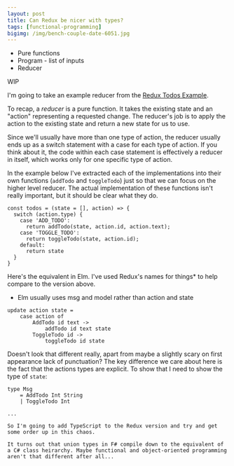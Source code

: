 ```yaml
---
layout: post
title: Can Redux be nicer with types?
tags: [functional-programming]
bigimg: /img/bench-couple-date-6051.jpg
---
```


- Pure functions
- Program - list of inputs
- Reducer

WIP

I'm going to take an example reducer from the [Redux Todos Example](https://github.com/reduxjs/redux/tree/master/examples/todos).

To recap, a _reducer_ is a pure function. It takes the existing state and an "action" representing a requested change. The reducer's job is to apply the action to the existing state and return a new state for us to use.

Since we'll usually have more than one type of action, the reducer usually ends up as a switch statement with a case for each type of action. If you think about it, the code within each case statement is effectively a reducer in itself, which works only for one specific type of action.

In the example below I've extracted each of the implementations into their own functions (`addTodo` and `toggleTodo`) just so that we can focus on the higher level reducer. The actual implementation of these functions isn't really important, but it should be clear what they do.

```
const todos = (state = [], action) => {
  switch (action.type) {
    case 'ADD_TODO':
      return addTodo(state, action.id, action.text);
    case 'TOGGLE_TODO':
      return toggleTodo(state, action.id);
    default:
      return state
  }
}
```

Here's the equivalent in Elm. I've used Redux's names for things\* to help compare to the version above.

- Elm usually uses msg and model rather than action and state

```
update action state =
    case action of
        AddTodo id text ->
            addTodo id text state
        ToggleTodo id ->
            toggleTodo id state
```

Doesn't look that different really, apart from maybe a slightly scary on first appearance lack of punctuation? The key difference we care about here is the fact that the actions types are explicit. To show that I need to show the type of `state`:

```
type Msg
    = AddTodo Int String
    | ToggleTodo Int

...

So I'm going to add TypeScript to the Redux version and try and get some order up in this chaos.

It turns out that union types in F# compile down to the equivalent of a C# class heirarchy. Maybe functional and object-oriented programming aren't that different after all...
```
